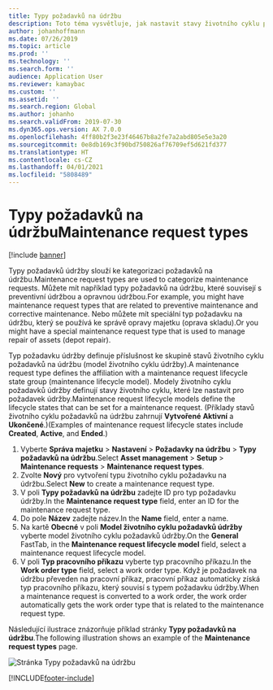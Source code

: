 ```yaml
---
title: Typy požadavků na údržbu
description: Toto téma vysvětluje, jak nastavit stavy životního cyklu požadavků na údržbu v modulu Správa majetku.
author: johanhoffmann
ms.date: 07/26/2019
ms.topic: article
ms.prod: ''
ms.technology: ''
ms.search.form: ''
audience: Application User
ms.reviewer: kamaybac
ms.custom: ''
ms.assetid: ''
ms.search.region: Global
ms.author: johanho
ms.search.validFrom: 2019-07-30
ms.dyn365.ops.version: AX 7.0.0
ms.openlocfilehash: 4ff80b2f3e23f46467b8a2fe7a2abd805e5e3a20
ms.sourcegitcommit: 0e8db169c3f90bd750826af76709ef5d621fd377
ms.translationtype: HT
ms.contentlocale: cs-CZ
ms.lasthandoff: 04/01/2021
ms.locfileid: "5808489"
---
```

# <a name="maintenance-request-types"></a><span data-ttu-id="ffcd5-103">Typy požadavků na údržbu</span><span class="sxs-lookup"><span data-stu-id="ffcd5-103">Maintenance request types</span></span>

[!include [banner](../../includes/banner.md)]

 

<span data-ttu-id="ffcd5-104">Typy požadavků údržby slouží ke kategorizaci požadavků na údržbu.</span><span class="sxs-lookup"><span data-stu-id="ffcd5-104">Maintenance request types are used to categorize maintenance requests.</span></span> <span data-ttu-id="ffcd5-105">Můžete mít například typy požadavků na údržbu, které souvisejí s preventivní údržbou a opravnou údržbou.</span><span class="sxs-lookup"><span data-stu-id="ffcd5-105">For example, you might have maintenance request types that are related to preventive maintenance and corrective maintenance.</span></span> <span data-ttu-id="ffcd5-106">Nebo můžete mít speciální typ požadavku na údržbu, který se používá ke správě opravy majetku (oprava skladu).</span><span class="sxs-lookup"><span data-stu-id="ffcd5-106">Or you might have a special maintenance request type that is used to manage repair of assets (depot repair).</span></span>

<span data-ttu-id="ffcd5-107">Typ požadavku údržby definuje příslušnost ke skupině stavů životního cyklu požadavků na údržbu (model životního cyklu údržby).</span><span class="sxs-lookup"><span data-stu-id="ffcd5-107">A maintenance request type defines the affiliation with a maintenance request lifecycle state group (maintenance lifecycle model).</span></span> <span data-ttu-id="ffcd5-108">Modely životního cyklu požadavků údržby definují stavy životního cyklu, které lze nastavit pro požadavek údržby.</span><span class="sxs-lookup"><span data-stu-id="ffcd5-108">Maintenance request lifecycle models define the lifecycle states that can be set for a maintenance request.</span></span> <span data-ttu-id="ffcd5-109">(Příklady stavů životního cyklu požadavků na údržbu zahrnují **Vytvořené** **Aktivní** a **Ukončené**.)</span><span class="sxs-lookup"><span data-stu-id="ffcd5-109">(Examples of maintenance request lifecycle states include **Created**, **Active**, and **Ended**.)</span></span>

1. <span data-ttu-id="ffcd5-110">Vyberte **Správa majetku** \> **Nastavení** \> **Požadavky na údržbu** \> **Typy požadavků na údržbu**.</span><span class="sxs-lookup"><span data-stu-id="ffcd5-110">Select **Asset management** \> **Setup** \> **Maintenance requests** \> **Maintenance request types**.</span></span>
2. <span data-ttu-id="ffcd5-111">Zvolte **Nový** pro vytvoření typu životního cyklu požadavku na údržbu.</span><span class="sxs-lookup"><span data-stu-id="ffcd5-111">Select **New** to create a maintenance request type.</span></span>
3. <span data-ttu-id="ffcd5-112">V poli **Typy požadavků na údržbu** zadejte ID pro typ požadavku údržby.</span><span class="sxs-lookup"><span data-stu-id="ffcd5-112">In the **Maintenance request type** field, enter an ID for the maintenance request type.</span></span>
4. <span data-ttu-id="ffcd5-113">Do pole **Název** zadejte název.</span><span class="sxs-lookup"><span data-stu-id="ffcd5-113">In the **Name** field, enter a name.</span></span>
5. <span data-ttu-id="ffcd5-114">Na kartě **Obecné** v poli **Model životního cyklu požadavků údržby** vyberte model životního cyklu požadavků údržby.</span><span class="sxs-lookup"><span data-stu-id="ffcd5-114">On the **General** FastTab, in the **Maintenance request lifecycle model** field, select a maintenance request lifecycle model.</span></span>
6. <span data-ttu-id="ffcd5-115">V poli **Typ pracovního příkazu** vyberte typ pracovního příkazu.</span><span class="sxs-lookup"><span data-stu-id="ffcd5-115">In the **Work order type** field, select a work order type.</span></span> <span data-ttu-id="ffcd5-116">Když je požadavek na údržbu převeden na pracovní příkaz, pracovní příkaz automaticky získá typ pracovního příkazu, který souvisí s typem požadavku údržby.</span><span class="sxs-lookup"><span data-stu-id="ffcd5-116">When a maintenance request is converted to a work order, the work order automatically gets the work order type that is related to the maintenance request type.</span></span>

<span data-ttu-id="ffcd5-117">Následující ilustrace znázorňuje příklad stránky **Typy požadavků na údržbu**.</span><span class="sxs-lookup"><span data-stu-id="ffcd5-117">The following illustration shows an example of the **Maintenance request types** page.</span></span>

![Stránka Typy požadavků na údržbu](media/07-setup-for-requests.png)


[!INCLUDE[footer-include](../../../includes/footer-banner.md)]